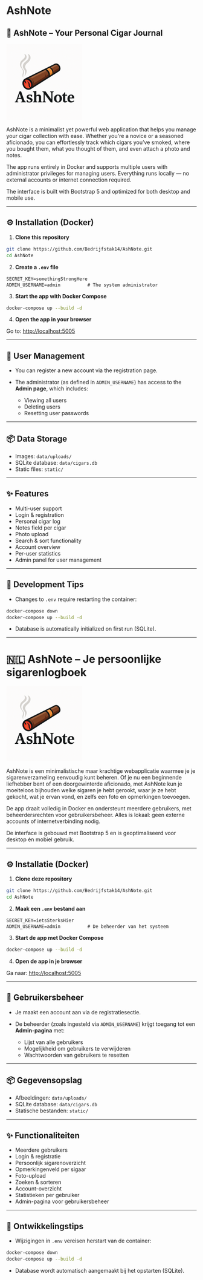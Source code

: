 # AshNote

## 📝 AshNote – Your Personal Cigar Journal

<img src="static/ashnote-logo.png" alt="AshNote logo" width="200" height="auto">

AshNote is a minimalist yet powerful web application that helps you manage your cigar collection with ease. Whether you're a novice or a seasoned aficionado, you can effortlessly track which cigars you’ve smoked, where you bought them, what you thought of them, and even attach a photo and notes.

The app runs entirely in Docker and supports multiple users with administrator privileges for managing users. Everything runs locally — no external accounts or internet connection required.

The interface is built with Bootstrap 5 and optimized for both desktop and mobile use.

---

## ⚙️ Installation (Docker)

1. **Clone this repository**

```bash
git clone https://github.com/Bedrijfstak14/AshNote.git
cd AshNote
```

2. **Create a `.env` file**

```env
SECRET_KEY=somethingStrongHere
ADMIN_USERNAME=admin          # The system administrator
```

3. **Start the app with Docker Compose**

```bash
docker-compose up --build -d
```

4. **Open the app in your browser**

Go to: [http://localhost:5005](http://localhost:5005)

---

## 🔐 User Management

* You can register a new account via the registration page.
* The administrator (as defined in `ADMIN_USERNAME`) has access to the **Admin page**, which includes:

  * Viewing all users
  * Deleting users
  * Resetting user passwords

---

## 📦 Data Storage

* Images: `data/uploads/`
* SQLite database: `data/cigars.db`
* Static files: `static/`

---

## ✨ Features

* Multi-user support
* Login & registration
* Personal cigar log
* Notes field per cigar
* Photo upload
* Search & sort functionality
* Account overview
* Per-user statistics
* Admin panel for user management

---

## 🧪 Development Tips

* Changes to `.env` require restarting the container:

```bash
docker-compose down
docker-compose up --build -d
```

* Database is automatically initialized on first run (SQLite).

---

# 🇳🇱 AshNote – Je persoonlijke sigarenlogboek

<img src="static/ashnote-logo.png" alt="AshNote logo" width="200" height="auto">

AshNote is een minimalistische maar krachtige webapplicatie waarmee je je sigarenverzameling eenvoudig kunt beheren. Of je nu een beginnende liefhebber bent of een doorgewinterde aficionado, met AshNote kun je moeiteloos bijhouden welke sigaren je hebt gerookt, waar je ze hebt gekocht, wat je ervan vond, en zelfs een foto en opmerkingen toevoegen.

De app draait volledig in Docker en ondersteunt meerdere gebruikers, met beheerdersrechten voor gebruikersbeheer. Alles is lokaal: geen externe accounts of internetverbinding nodig.

De interface is gebouwd met Bootstrap 5 en is geoptimaliseerd voor desktop én mobiel gebruik.

---

## ⚙️ Installatie (Docker)

1. **Clone deze repository**

```bash
git clone https://github.com/Bedrijfstak14/AshNote.git
cd AshNote
```

2. **Maak een `.env` bestand aan**

```env
SECRET_KEY=ietsSterksHier
ADMIN_USERNAME=admin          # De beheerder van het systeem
```

3. **Start de app met Docker Compose**

```bash
docker-compose up --build -d
```

4. **Open de app in je browser**

Ga naar: [http://localhost:5005](http://localhost:5005)

---

## 🔐 Gebruikersbeheer

* Je maakt een account aan via de registratiesectie.
* De beheerder (zoals ingesteld via `ADMIN_USERNAME`) krijgt toegang tot een **Admin-pagina** met:

  * Lijst van alle gebruikers
  * Mogelijkheid om gebruikers te verwijderen
  * Wachtwoorden van gebruikers te resetten

---

## 📦 Gegevensopslag

* Afbeeldingen: `data/uploads/`
* SQLite database: `data/cigars.db`
* Statische bestanden: `static/`

---

## ✨ Functionaliteiten

* Meerdere gebruikers
* Login & registratie
* Persoonlijk sigarenoverzicht
* Opmerkingenveld per sigaar
* Foto-upload
* Zoeken & sorteren
* Account-overzicht
* Statistieken per gebruiker
* Admin-pagina voor gebruikersbeheer

---

## 🧪 Ontwikkelingstips

* Wijzigingen in `.env` vereisen herstart van de container:

```bash
docker-compose down
docker-compose up --build -d
```

* Database wordt automatisch aangemaakt bij het opstarten (SQLite).